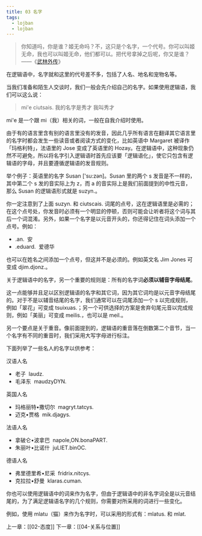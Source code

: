```yaml
---
title: 03 名字
tags:
  - lojban
  - lojban
---
```

> 你知道吗，你是谁？姬无命吗？不，这只是个名字，一个代号。你可以叫姬无命，我也可以叫姬无命，他们都可以。把代号拿掉之后呢，你又是谁？
> ——《[武林外传](https://youtu.be/2mOCbJjmv58?si=oiEo_lbQcPdZ0IsY)》

在逻辑语中，名字就和这里的代号差不多，包括了人名、地名和宠物名等。

当我们准备和陌生人交谈时，我们一般会先介绍自己的名字。如果使用逻辑语，我们可以这么说：

> mi'e ciutsais.
> 我的名字是秀才
> 我叫秀才

mi'e 是一个跟 mi（我）相关的词，一般在自我介绍时使用。

由于有的语言里含有别的语言里没有的发音，因此几乎所有语言在翻译其它语言里的名字时都会发生一些读音或者阅读方式的变化，比如英语中 Margaret 被译作「玛格利特」，法语里的 Jose 变成了英语里的 Hozay。在逻辑语中，这种现象仍然不可避免，所以将名字引入逻辑语时首先应该要「逻辑语化」，使它只包含有逻辑语的字母，并且要遵循逻辑语的发音规则。

举个例子：英语里的名字 Susan ['su:zən]。Susan 里的两个 s 发音是不一样的，其中第二个 s 发的音实际上为 z，而 a 的音实际上是我们前面提到的中性元音，那么 Susan 的逻辑语形式就是 suzyn.。

你一定注意到了上面 suzyn. 和 ciutscais. 词尾的点号，这在逻辑语里是必需的；在这个点号处，你发音时必须有一个明显的停顿，否则可能会让听者将这个词与其后一个词混淆。另外，如果一个名字是以元音开头的，你还得记住在词头添加一个点号。例如：

- .an.  安
- .eduard.  爱德华

也可以在姓名之间添加一个点号，但这并不是必须的。例如英文名 Jim Jones 可变成 djim.djonz.。

关于逻辑语中的名字，另一个重要的规则是：所有的名字词**必须以辅音字母结尾**。

这一点能够并且足以区别逻辑语的名字和其它词，因为其它词均是以元音字母结尾的。对于不是以辅音结尾的名字，我们通常可以在词尾添加一个 s 以完成规则，例如「翠花」可变成 tsuixuas.；另一个可供选择的方案是舍弃句尾元音以完成规则，例如「美丽」可变成 meilis.，也可以是 meil.。

另一个要点是关于重音。像前面提到的，逻辑语的重音落在倒数第二个音节，当一个名字有不同的重音时，我们采用大写字母进行标注。

下面列举了一些名人的名字以供参考：

汉语人名

- 老子  laudz.
- 毛泽东  maudzyDYN.

英国人名

- 玛格丽特•撒切尔  magryt.tatcys.
- 迈克•贾格  mik.djagys.

法语人名

- 拿破仑•波拿巴  napole,ON.bonaPART.
- 朱丽叶•比诺什  juLIET.binOC.

德语人名

- 弗里德里希•尼采  fridrix.nitcys.
- 克拉拉•舒曼  klaras.cuman.

你也可以使用逻辑语中的词来作为名字，但由于逻辑语中的非名字词全是以元音结尾的，为了满足逻辑语名字的几个规则，你需要对所采用的词进行一些变化。

例如，使用 mlatu（猫）来作为名字时，可以采用的形式有：mlatus. 和 mlat.

上一章：[[02-态度]]
下一章：[[04-关系与位置]]
